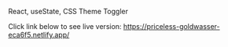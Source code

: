 React, useState, CSS Theme Toggler

Click link below to see live version:
https://priceless-goldwasser-eca6f5.netlify.app/
